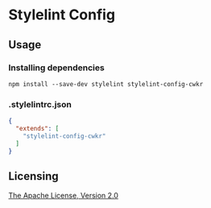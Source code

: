 # Stylelint Config

## Usage

### Installing dependencies

```
npm install --save-dev stylelint stylelint-config-cwkr
```

### .stylelintrc.json

```json
{
  "extends": [
    "stylelint-config-cwkr"
  ]
}
```

## Licensing

[The Apache License, Version 2.0](LICENSE)

